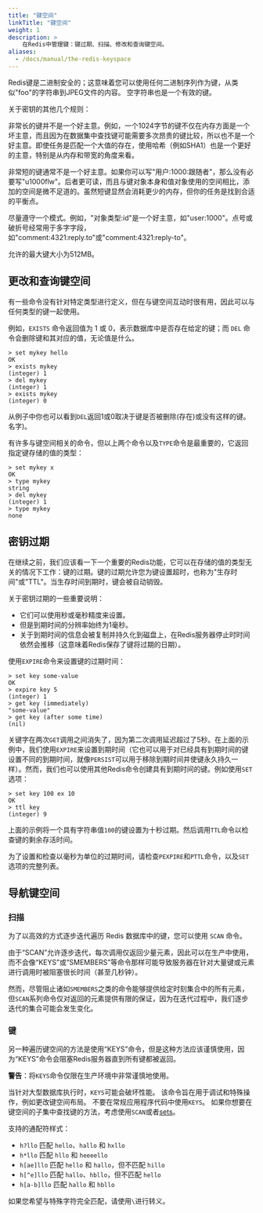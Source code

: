```yaml
---
title: "键空间"
linkTitle: "键空间"
weight: 1
description: >
    在Redis中管理键：键过期、扫描、修改和查询键空间。
aliases:
  - /docs/manual/the-redis-keyspace    
---
```


Redis键是二进制安全的；这意味着您可以使用任何二进制序列作为键，从类似"foo"的字符串到JPEG文件的内容。
空字符串也是一个有效的键。

关于密钥的其他几个规则：

非常长的键并不是一个好主意。例如，一个1024字节的键不仅在内存方面是一个坏主意，而且因为在数据集中查找键可能需要多次昂贵的键比较，所以也不是一个好主意。即使任务是匹配一个大值的存在，使用哈希（例如SHA1）也是一个更好的主意，特别是从内存和带宽的角度来看。

非常短的键通常不是一个好主意。如果你可以写"用户:1000:跟随者"，那么没有必要写"u1000flw"。后者更可读，而且与键对象本身和值对象使用的空间相比，添加的空间是微不足道的。虽然短键显然会消耗更少的内存，但你的任务是找到合适的平衡点。

尽量遵守一个模式。例如，"对象类型:id"是一个好主意，如"user:1000"。点号或破折号经常用于多字字段，如"comment:4321:reply.to"或"comment:4321:reply-to"。

允许的最大键大小为512MB。

## 更改和查询键空间

有一些命令没有针对特定类型进行定义，但在与键空间互动时很有用，因此可以与任何类型的键一起使用。

例如，`EXISTS` 命令返回值为 1 或 0，表示数据库中是否存在给定的键；而 `DEL` 命令会删除键和其对应的值，无论值是什么。

    > set mykey hello
    OK
    > exists mykey
    (integer) 1
    > del mykey
    (integer) 1
    > exists mykey
    (integer) 0

从例子中你也可以看到`DEL`返回1或0取决于键是否被删除(存在)或没有这样的键。名字)。

有许多与键空间相关的命令，但以上两个命令以及`TYPE`命令是最重要的，它返回指定键存储的值的类型：

    > set mykey x
    OK
    > type mykey
    string
    > del mykey
    (integer) 1
    > type mykey
    none

## 密钥过期

在继续之前，我们应该看一下一个重要的Redis功能，它可以在存储的值的类型无关的情况下工作：键的过期。键的过期允许您为键设置超时，也称为"生存时间"或"TTL"。当生存时间到期时，键会被自动销毁。

关于密钥过期的一些重要说明：

* 它们可以使用秒或毫秒精度来设置。
* 但是到期时间的分辨率始终为1毫秒。
* 关于到期时间的信息会被复制并持久化到磁盘上，在Redis服务器停止时时间依然会推移（这意味着Redis保存了键将过期的日期）。

使用`EXPIRE`命令来设置键的过期时间：

    > set key some-value
    OK
    > expire key 5
    (integer) 1
    > get key (immediately)
    "some-value"
    > get key (after some time)
    (nil)

关键字在两次`GET`调用之间消失了，因为第二次调用延迟超过了5秒。在上面的示例中，我们使用`EXPIRE`来设置到期时间（它也可以用于对已经具有到期时间的键设置不同的到期时间，就像`PERSIST`可以用于移除到期时间并使键永久持久一样）。然而，我们也可以使用其他Redis命令创建具有到期时间的键。例如使用`SET`选项：

    > set key 100 ex 10
    OK
    > ttl key
    (integer) 9

上面的示例将一个具有字符串值`100`的键设置为十秒过期。然后调用`TTL`命令以检查键的剩余存活时间。

为了设置和检查以毫秒为单位的过期时间，请检查`PEXPIRE`和`PTTL`命令，以及`SET`选项的完整列表。

## 导航键空间

### 扫描
为了以高效的方式逐步迭代遍历 Redis 数据库中的键，您可以使用 `SCAN` 命令。

由于“SCAN”允许逐步迭代，每次调用仅返回少量元素，因此可以在生产中使用，而不会像“KEYS”或“SMEMBERS”等命令那样可能导致服务器在针对大量键或元素进行调用时被阻塞很长时间（甚至几秒钟）。

然而，尽管阻止诸如`SMEMBERS`之类的命令能够提供给定时刻集合中的所有元素，但`SCAN`系列命令仅对返回的元素提供有限的保证，因为在迭代过程中，我们逐步迭代的集合可能会发生变化。

### 键

另一种遍历键空间的方法是使用“KEYS”命令，但是这种方法应该谨慎使用，因为“KEYS”命令会阻塞Redis服务器直到所有键都被返回。

**警告**：将`KEYS`命令仅限在生产环境中非常谨慎地使用。

当针对大型数据库执行时，`KEYS`可能会破坏性能。
该命令旨在用于调试和特殊操作，例如更改键空间布局。
不要在常规应用程序代码中使用`KEYS`。
如果你想要在键空间的子集中查找键的方法，考虑使用`SCAN`或者[sets][tdts]。

[tdts]: /topics/data-types#sets

支持的通配符样式：

* `h?llo` 匹配 `hello`、`hallo` 和 `hxllo`
* `h*llo` 匹配 `hllo` 和 `heeeello`
* `h[ae]llo` 匹配 `hello` 和 `hallo`，但不匹配 `hillo`
* `h[^e]llo` 匹配 `hallo`、`hbllo`，但不匹配 `hello`
* `h[a-b]llo` 匹配 `hallo` 和 `hbllo`

如果您希望与特殊字符完全匹配，请使用`\`进行转义。
